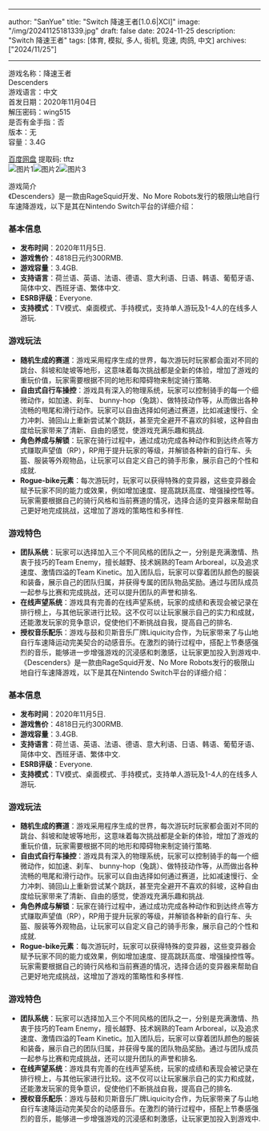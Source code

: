 
---
author: "SanYue"
title: "Switch 降速王者[1.0.6|XCI]"
image: "/img/20241125181339.jpg"
draft: false
date: 2024-11-25
description: "Switch 降速王者"
tags: [体育, 模拟, 多人, 街机, 竞速, 肉鸽, 中文]
archives: ["2024/11/25"]

---

游戏名称：降速王者   
Descenders    
游戏语言：中文  
首发日期：2020年11月04日  
解压密码：wing515  
是否有金手指：否  
版本：无   
容量：3.4G

[百度网盘](https://pan.baidu.com/s/1FHp0366naQzHWSwgdBj2Dg) 提取码: tftz  
![图片1](/img/ed52e0.jpg)![图片2](/img/5188dd.jpg)![图片3](/img/301a26.jpg)  

游戏简介  
《Descenders》是一款由RageSquid开发、No More Robots发行的极限山地自行车速降游戏，以下是其在Nintendo Switch平台的详细介绍：

### 基本信息
- **发布时间**：2020年11月5日.
- **游戏售价**：4818日元约300RMB.
- **游戏容量**：3.4GB.
- **支持语言**：荷兰语、英语、法语、德语、意大利语、日语、韩语、葡萄牙语、简体中文、西班牙语、繁体中文.
- **ESRB评级**：Everyone.
- **支持模式**：TV模式、桌面模式、手持模式，支持单人游玩及1-4人的在线多人游玩.

### 游戏玩法
- **随机生成的赛道**：游戏采用程序生成的世界，每次游玩时玩家都会面对不同的跳台、斜坡和陡坡等地形，这意味着每次挑战都是全新的体验，增加了游戏的重玩价值，玩家需要根据不同的地形和障碍物来制定骑行策略.
- **自由式自行车操控**：游戏具有深入的物理系统，玩家可以控制骑手的每一个细微动作，如加速、刹车、 bunny-hop（兔跳）、做特技动作等，从而做出各种流畅的甩尾和滑行动作。玩家可以自由选择如何通过赛道，比如减速慢行、全力冲刺、骑回山上重新尝试某个跳跃，甚至完全避开不喜欢的斜坡，这种自由度给玩家带来了清新、自由的感觉，使游戏充满乐趣和挑战.
- **角色养成与解锁**：玩家在骑行过程中，通过成功完成各种动作和到达终点等方式赚取声望值（RP），RP用于提升玩家的等级，并解锁各种新的自行车、头盔、服装等外观物品，让玩家可以自定义自己的骑手形象，展示自己的个性和成就.
- **Rogue-bike元素**：每次游玩时，玩家可以获得特殊的变异器，这些变异器会赋予玩家不同的能力或效果，例如增加速度、提高跳跃高度、增强操控性等。玩家需要根据自己的骑行风格和当前赛道的情况，选择合适的变异器来帮助自己更好地完成挑战，这增加了游戏的策略性和多样性.

### 游戏特色
- **团队系统**：玩家可以选择加入三个不同风格的团队之一，分别是充满激情、热衷于技巧的Team Enemy，擅长越野、技术娴熟的Team Arboreal，以及追求速度、激情四溢的Team Kinetic。加入团队后，玩家可以穿着团队颜色的服装和装备，展示自己的团队归属，并获得专属的团队物品奖励。通过与团队成员一起参与比赛和完成挑战，还可以提升团队的声誉和排名.
- **在线声望系统**：游戏具有完善的在线声望系统，玩家的成绩和表现会被记录在排行榜上，与其他玩家进行比较。这不仅可以让玩家展示自己的实力和成就，还能激发玩家的竞争意识，促使他们不断挑战自我，提高自己的排名.
- **授权音乐配乐**：游戏与鼓和贝斯音乐厂牌Liquicity合作，为玩家带来了与山地自行车速降运动完美契合的动感音乐。在激烈的骑行过程中，搭配上节奏感强烈的音乐，能够进一步增强游戏的沉浸感和刺激感，让玩家更加投入到游戏中.
 《Descenders》是一款由RageSquid开发、No More Robots发行的极限山地自行车速降游戏，以下是其在Nintendo Switch平台的详细介绍：

### 基本信息
- **发布时间**：2020年11月5日.
- **游戏售价**：4818日元约300RMB.
- **游戏容量**：3.4GB.
- **支持语言**：荷兰语、英语、法语、德语、意大利语、日语、韩语、葡萄牙语、简体中文、西班牙语、繁体中文.
- **ESRB评级**：Everyone.
- **支持模式**：TV模式、桌面模式、手持模式，支持单人游玩及1-4人的在线多人游玩.

### 游戏玩法
- **随机生成的赛道**：游戏采用程序生成的世界，每次游玩时玩家都会面对不同的跳台、斜坡和陡坡等地形，这意味着每次挑战都是全新的体验，增加了游戏的重玩价值，玩家需要根据不同的地形和障碍物来制定骑行策略.
- **自由式自行车操控**：游戏具有深入的物理系统，玩家可以控制骑手的每一个细微动作，如加速、刹车、 bunny-hop（兔跳）、做特技动作等，从而做出各种流畅的甩尾和滑行动作。玩家可以自由选择如何通过赛道，比如减速慢行、全力冲刺、骑回山上重新尝试某个跳跃，甚至完全避开不喜欢的斜坡，这种自由度给玩家带来了清新、自由的感觉，使游戏充满乐趣和挑战.
- **角色养成与解锁**：玩家在骑行过程中，通过成功完成各种动作和到达终点等方式赚取声望值（RP），RP用于提升玩家的等级，并解锁各种新的自行车、头盔、服装等外观物品，让玩家可以自定义自己的骑手形象，展示自己的个性和成就.
- **Rogue-bike元素**：每次游玩时，玩家可以获得特殊的变异器，这些变异器会赋予玩家不同的能力或效果，例如增加速度、提高跳跃高度、增强操控性等。玩家需要根据自己的骑行风格和当前赛道的情况，选择合适的变异器来帮助自己更好地完成挑战，这增加了游戏的策略性和多样性.

### 游戏特色
- **团队系统**：玩家可以选择加入三个不同风格的团队之一，分别是充满激情、热衷于技巧的Team Enemy，擅长越野、技术娴熟的Team Arboreal，以及追求速度、激情四溢的Team Kinetic。加入团队后，玩家可以穿着团队颜色的服装和装备，展示自己的团队归属，并获得专属的团队物品奖励。通过与团队成员一起参与比赛和完成挑战，还可以提升团队的声誉和排名.
- **在线声望系统**：游戏具有完善的在线声望系统，玩家的成绩和表现会被记录在排行榜上，与其他玩家进行比较。这不仅可以让玩家展示自己的实力和成就，还能激发玩家的竞争意识，促使他们不断挑战自我，提高自己的排名.
- **授权音乐配乐**：游戏与鼓和贝斯音乐厂牌Liquicity合作，为玩家带来了与山地自行车速降运动完美契合的动感音乐。在激烈的骑行过程中，搭配上节奏感强烈的音乐，能够进一步增强游戏的沉浸感和刺激感，让玩家更加投入到游戏中.
 
